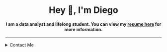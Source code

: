 <!DOCTYPE html>
<html lang="en">
<head>
  <meta charset="UTF-8">
  <meta name="viewport" content="width=device-width, initial-scale=1.0">
<!--   <title>Diego - Data Analytics Professional</title> -->
</head>
<body>

<div align="center">
  <span>
    <h1>Hey 👋, I'm Diego</h1>
    <h4>I am a data analyst and lifelong student. You can view my <a href="https://github.com/destuar/destuar/blob/main/DIEGO%20ESTUAR%20-%20RESUME.pdf" target="_blank">resume here</a> for more information.</h4>
  </span>
</div>

<hr>

<details>
  <summary>Contact Me</summary>
  <div align="center">
    <h2>You can reach me by:</h2>
    <p>
      <a href="https://www.linkedin.com/in/diegoestuar/" target="_blank">
        <img src="https://img.shields.io/badge/linkedin-%231DA1F2.svg?style=for-the-badge&logo=linkedin&logoColor=white" alt="azzar" height="30">
      </a><a href="mailto:diegojestuar@gmail.com" target="_blank">
        <img src="https://img.shields.io/badge/gmail-EA4335.svg?style=for-the-badge&logo=gmail&logoColor=white" alt="azzar" height="30">
      </a>
    </p>
  </
